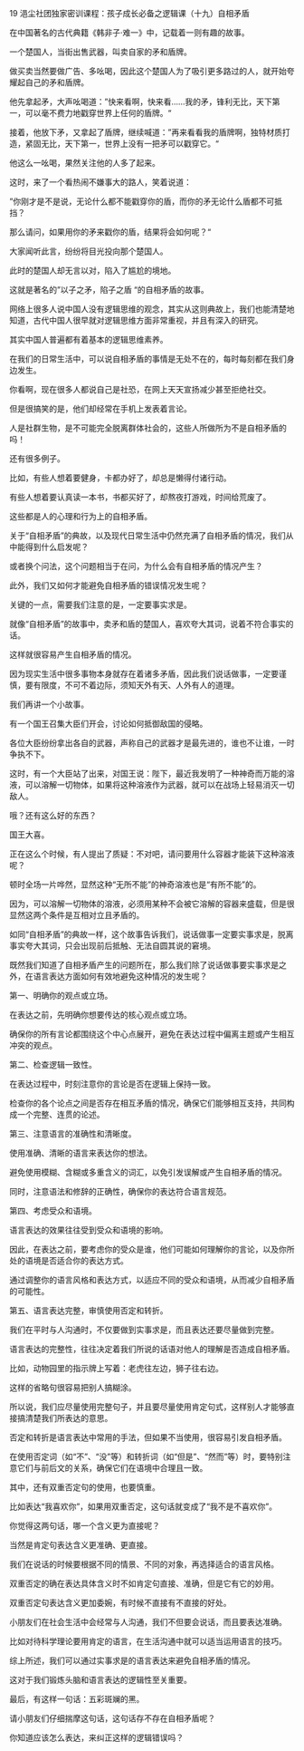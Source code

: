 19 浥尘社团独家密训课程：孩子成长必备之逻辑课（十九）自相矛盾



在中国著名的古代典籍《韩非子·难一》中，记载着一则有趣的故事。

一个楚国人，当街出售武器，叫卖自家的矛和盾牌。

做买卖当然要做广告、多吆喝，因此这个楚国人为了吸引更多路过的人，就开始夸耀起自己的矛和盾牌。

他先拿起矛，大声吆喝道：”快来看啊，快来看……我的矛，锋利无比，天下第一，可以毫不费力地戳穿世界上任何的盾牌。“

接着，他放下矛，又拿起了盾牌，继续喊道：”再来看看我的盾牌啊，独特材质打造，紧固无比，天下第一，世界上没有一把矛可以戳穿它。“



他这么一吆喝，果然关注他的人多了起来。

这时，来了一个看热闹不嫌事大的路人，笑着说道：

”你刚才是不是说，无论什么都不能戳穿你的盾，而你的矛无论什么盾都不可抵挡？

那么请问，如果用你的矛来戳你的盾，结果将会如何呢？“

大家闻听此言，纷纷将目光投向那个楚国人。

此时的楚国人却无言以对，陷入了尴尬的境地。

这就是著名的”以子之矛，陷子之盾 “的自相矛盾的故事。



网络上很多人说中国人没有逻辑思维的观念，其实从这则典故上，我们也能清楚地知道，古代中国人很早就对逻辑思维方面非常重视，并且有深入的研究。

其实中国人普遍都有着基本的逻辑思维素养。



在我们的日常生活中，可以说自相矛盾的事情是无处不在的，每时每刻都在我们身边发生。

你看啊，现在很多人都说自己是社恐，在网上天天宣扬减少甚至拒绝社交。

但是很搞笑的是，他们却经常在手机上发表着言论。

人是社群生物，是不可能完全脱离群体社会的，这些人所做所为不是自相矛盾的吗！



还有很多例子。

比如，有些人想着要健身，卡都办好了，却总是懒得付诸行动。

有些人想着要认真读一本书，书都买好了，却熬夜打游戏，时间给荒废了。

这些都是人的心理和行为上的自相矛盾。



关于“自相矛盾”的典故，以及现代日常生活中仍然充满了自相矛盾的情况，我们从中能得到什么启发呢？

或者换个问法，这个问题相当于在问，为什么会有自相矛盾的情况产生？

此外，我们又如何才能避免自相矛盾的错误情况发生呢？



关键的一点，需要我们注意的是，一定要事实求是。

就像“自相矛盾”的故事中，卖矛和盾的楚国人，喜欢夸大其词，说着不符合事实的话。

这样就很容易产生自相矛盾的情况。

因为现实生活中很多事物本身就存在着诸多矛盾，因此我们说话做事，一定要谨慎，要有限度，不可不着边际，须知天外有天、人外有人的道理。



我们再讲一个小故事。

有一个国王召集大臣们开会，讨论如何抵御敌国的侵略。

各位大臣纷纷拿出各自的武器，声称自己的武器才是最先进的，谁也不让谁，一时争执不下。

这时，有一个大臣站了出来，对国王说：陛下，最近我发明了一种神奇而万能的溶液，可以溶解一切物体，如果将这种溶液作为武器，就可以在战场上轻易消灭一切敌人。

哦？还有这么好的东西？

国王大喜。

正在这么个时候，有人提出了质疑：不对吧，请问要用什么容器才能装下这种溶液呢？

顿时全场一片哗然，显然这种“无所不能”的神奇溶液也是“有所不能”的。

因为，可以溶解一切物体的溶液，必须用某种不会被它溶解的容器来盛载，但是很显然这两个条件是互相对立且矛盾的。

如同“自相矛盾”的典故一样，这个故事告诉我们，说话做事一定要实事求是，脱离事实夸大其词，只会出现前后抵触、无法自圆其说的窘境。



既然我们知道了自相矛盾产生的问题所在，那么我们除了说话做事要实事求是之外，在语言表达方面如何有效地避免这种情况的发生呢？



第一、明确你的观点或立场。

在表达之前，先明确你想要传达的核心观点或立场。

确保你的所有言论都围绕这个中心点展开，避免在表达过程中偏离主题或产生相互冲突的观点。



第二、检查逻辑一致性。

在表达过程中，时刻注意你的言论是否在逻辑上保持一致。

检查你的各个论点之间是否存在相互矛盾的情况，确保它们能够相互支持，共同构成一个完整、连贯的论述。



第三、注意语言的准确性和清晰度。

使用准确、清晰的语言来表达你的想法。

避免使用模糊、含糊或多重含义的词汇，以免引发误解或产生自相矛盾的情况。

同时，注意语法和修辞的正确性，确保你的表达符合语言规范。



第四、考虑受众和语境。

语言表达的效果往往受到受众和语境的影响。

因此，在表达之前，要考虑你的受众是谁，他们可能如何理解你的言论，以及你所处的语境是否适合你的表达方式。

通过调整你的语言风格和表达方式，以适应不同的受众和语境，从而减少自相矛盾的可能性。



第五、语言表达完整，审慎使用否定和转折。

我们在平时与人沟通时，不仅要做到实事求是，而且表达还要尽量做到完整。

语言表达的完整性，往往决定着我们所说的话语对他人的理解是否造成自相矛盾。

比如，动物园里的指示牌上写着：老虎往左边，狮子往右边。

这样的省略句很容易把别人搞糊涂。

所以说，我们应尽量使用完整句子，并且要尽量使用肯定句式，这样别人才能够直接搞清楚我们所表达的意思。



否定和转折是语言表达中常用的手法，但如果不当使用，很容易引发自相矛盾。

在使用否定词（如“不”、“没”等）和转折词（如“但是”、“然而”等）时，要特别注意它们与前后文的关系，确保它们在语境中合理且一致。

其中，还有双重否定句的使用，也要慎重。

比如表达“我喜欢你”，如果用双重否定，这句话就变成了“我不是不喜欢你”。

你觉得这两句话，哪一个含义更为直接呢？

当然是肯定句表达含义更准确、更直接。

我们在说话的时候要根据不同的情景、不同的对象，再选择适合的语言风格。



双重否定的确在表达具体含义时不如肯定句直接、准确，但是它有它的妙用。

双重否定句表达含义更加委婉，有时候不直接有不直接的好处。

小朋友们在社会生活中会经常与人沟通，我们不但要会说话，而且要表达准确。

比如对待科学理论要用肯定的语言，在生活沟通中就可以适当运用语言的技巧。



综上所述，我们可以通过实事求是的语言表达来避免自相矛盾的情况。

这对于我们锻炼头脑和语言表达的逻辑性至关重要。

最后，有这样一句话：五彩斑斓的黑。

请小朋友们仔细揣摩这句话，这句话存不存在自相矛盾呢？

你知道应该怎么表达，来纠正这样的逻辑错误吗？





